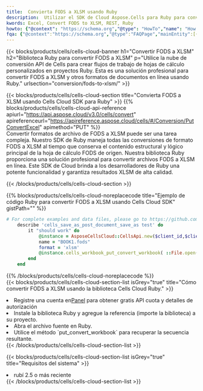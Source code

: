 ```yaml
---
title:  Convierta FODS a XLSM usando Ruby
description:  Utilizar el SDK de Cloud Aspose.Cells para Ruby para convertir un archivo de formato FODS a un archivo de formato XLSM.
kwords: Excel, Convert FODS to XLSM, REST, Ruby
howto: {"@context": "https://schema.org","@type": "HowTo","name": "How to convert FODS to XLSM using the Cells Cloud Ruby library.","description": "How to convert FODS to XLSM using the Cells Cloud Ruby library.","image": {"@type": "ImageObject"},"url": "/ruby/conversion/fods-to-xlsm/","step": [{ "@type": "HowToStep","name": "How to convert FODS to XLSM using the Cells Cloud Ruby library. step 1", "image": {"@type": "ImageObject",},"url": "/ruby/conversion/fods-to-xlsm/","text": "Register an account at <a href='https://dashboard.aspose.cloud/'>Dashboard</a> to get free API quota & authorization details",},{ "@type": "HowToStep","name": "How to convert FODS to XLSM using the Cells Cloud Ruby library. step 1", "image": {"@type": "ImageObject",},"url": "/ruby/conversion/fods-to-xlsm/","text": "Install Ruby library and add the reference (import the library) to your project.",},{ "@type": "HowToStep","name": "How to convert FODS to XLSM using the Cells Cloud Ruby library. step 1", "image": {"@type": "ImageObject",},"url": "/ruby/conversion/fods-to-xlsm/","text": "Open the source file in Ruby.",},{ "@type": "HowToStep","name": "How to convert FODS to XLSM using the Cells Cloud Ruby library. step 1", "image": {"@type": "ImageObject",},"url": "/ruby/conversion/fods-to-xlsm/","text": "Use the `put_convert_workbook` method to retrieve the resulting stream.",}, ],"supply": {"@type": "HowToSupply","name": "document"},"tool": [{"@type": "HowToTool","name": "RubyMine, Visual Studio Code, Aptana Studio, NetBeans"},{"@type": "HowToTool","name": "Aspose Cells"}],"totalTime": "PT6M"}
fqa: {"@context":"https://schema.org","@type":"FAQPage","mainEntity":[{"@type":"Question","name":"Why convert file formats in C# using REST API?","acceptedAnswer":{"@type":"Answer","text":"Documents are encoded in many ways, and some files may be incompatible with the software you use. To open and read such files, just convert them to appropriate file formats.<br/><ol><li>Install .NET SDK and add the reference (import the library) to your project.</li><li>Open the source file in C# using REST API.</li><li>Call the PutConvertWorkbookRequest() method, passing an output filename with required extension.</li><li>Get the result of conversion as a separate file.</li></ol>"}},{"@type":"Question","name":"What file formats can I convert with your C# library?","acceptedAnswer":{"@type":"Answer","text":"We support a variety of file formats for conversion using .NET library, including XLSX, Excel, xls , PDF, CSV, HTML, Markdown, XML, PNG, JPG, TIFF, Json, TXT and many more."}},{"@type":"Question","name":"What is the maximum allowed file size for conversion using this .NET library?","acceptedAnswer":{"@type":"Answer","text":"There are no file size limits for format conversions using .NET library."}}]}
---
```

{{< blocks/products/cells/cells-cloud-banner h1="Convertir FODS a XLSM" h2="Biblioteca Ruby para convertir FODS a XLSM" p="Utilice la nube de conversión API de Cells para crear flujos de trabajo de hojas de cálculo personalizados en proyectos Ruby. Esta es una solución profesional para convertir FODS a XLSM y otros formatos de documentos en línea usando Ruby." urlsection="conversion/fods-to-xlsm/" >}}

{{< blocks/products/cells/cells-cloud-section title="Convierta FODS a XLSM usando Cells Cloud SDK para Ruby" >}}
{{% blocks/products/cells/cells-cloud-api-reference apiurl="https://api.aspose.cloud/v3.0/cells/convert" apireferenceurl="https://apireference.aspose.cloud/cells/#/Conversion/PutConvertExcel" apimethod="PUT" %}}
<br/>
Convertir formatos de archivo de FODS a XLSM puede ser una tarea compleja. Nuestro SDK de Ruby maneja todas las conversiones de formato FODS a XLSM al tiempo que conserva el contenido estructural y lógico principal de la hoja de cálculo FODS de origen. Nuestra biblioteca Ruby proporciona una solución profesional para convertir archivos FODS a XLSM en línea. Este SDK de Cloud brinda a los desarrolladores de Ruby una potente funcionalidad y garantiza resultados XLSM de alta calidad.

{{< /blocks/products/cells/cells-cloud-section >}}

{{% blocks/products/cells/cells-cloud-noreplacecode title="Ejemplo de código Ruby para convertir FODS a XLSM usando Cells Cloud SDK" gistPath="" %}}
 
```ruby
# For complete examples and data files, please go to https://github.com/aspose-cells-cloud/aspose-cells-cloud-ruby/
    describe 'cells_save_as_post_document_save_as test' do
        it "should work" do
            @instance = AsposeCellsCloud::CellsApi.new($client_id,$client_secret,"v3.0","https://api.aspose.cloud/")
            name = "BOOK1.fods"
            format = 'xlsm'
            @instance.cells_workbook_put_convert_workbook( ::File.open(File.expand_path("data/"+name),"r")  {|io| io.read(io.size) },{:format=>format})     
        end
    end
```
 
{{% /blocks/products/cells/cells-cloud-noreplacecode %}}
<br/>
{{< blocks/products/cells/cells-cloud-section-list isGrey="true" title="Cómo convertir FODS a XLSM usando la biblioteca Cells Cloud Ruby." >}}
<li> Registre una cuenta en<a href="https://dashboard.aspose.cloud/">Panel</a> para obtener gratis API cuota y detalles de autorización</li>
<li>Instale la biblioteca Ruby y agregue la referencia (importe la biblioteca) a su proyecto.</li>
<li>Abra el archivo fuente en Ruby.</li>
<li>Utilice el método `put_convert_workbook` para recuperar la secuencia resultante.</li>
{{< /blocks/products/cells/cells-cloud-section-list >}}

{{< blocks/products/cells/cells-cloud-section-list isGrey="true" title="Requisitos del sistema" >}}
<li>rubí 2.5 o más reciente</li>
{{< /blocks/products/cells/cells-cloud-section-list >}}
